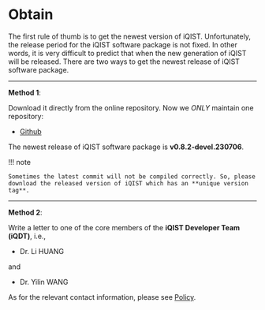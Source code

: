 # Obtain

The first rule of thumb is to get the newest version of iQIST. Unfortunately, the release period for the iQIST software package is not fixed. In other words, it is very difficult to predict that when the new generation of iQIST will be released. There are two ways to get the newest release of iQIST software package.

---

**Method 1**:

Download it directly from the online repository. Now we *ONLY* maintain one repository:

* [Github](https://github.com/huangli712/iQIST)

The newest release of iQIST software package is **v0.8.2-devel.230706**.

!!! note

    Sometimes the latest commit will not be compiled correctly. So, please download the released version of iQIST which has an **unique version tag**.

---

**Method 2**:

Write a letter to one of the core members of the **iQIST Developer Team (iQDT)**, i.e.,

* Dr. Li HUANG

and

* Dr. Yilin WANG

As for the relevant contact information, please see [Policy](../ch01/policy.md).
